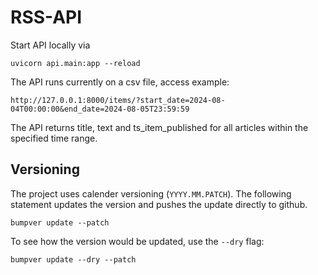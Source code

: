# RSS-API

Start API locally via

```
uvicorn api.main:app --reload
```

The API runs currently on a csv file, access example:

```
http://127.0.0.1:8000/items/?start_date=2024-08-04T00:00:00&end_date=2024-08-05T23:59:59
```

The API returns title, text and ts_item_published for all articles within the specified time range. 

## Versioning

The project uses calender versioning (`YYYY.MM.PATCH`). The following statement updates the version and pushes the update directly to github.

```
bumpver update --patch
```

To see how the version would be updated, use the `--dry` flag:

```
bumpver update --dry --patch
```

